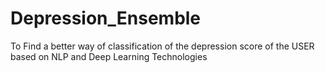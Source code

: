 # Depression_Ensemble

To Find a better way of classification of the depression score of the USER based on NLP and Deep Learning Technologies
